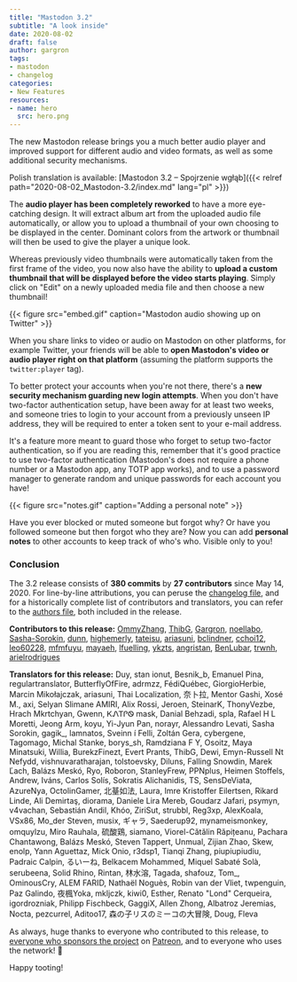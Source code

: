 ```yaml
---
title: "Mastodon 3.2"
subtitle: "A look inside"
date: 2020-08-02
draft: false
author: gargron
tags:
- mastodon
- changelog
categories:
- New Features
resources:
- name: hero
  src: hero.png
---
```


The new Mastodon release brings you a much better audio player and improved support for different audio and video formats, as well as some additional security mechanisms.<!-- more -->

Polish translation is available: [Mastodon 3.2 – Spojrzenie wgłąb]({{< relref path="2020-08-02_Mastodon-3.2/index.md" lang="pl" >}})

The **audio player has been completely reworked** to have a more eye-catching design. It will extract album art from the uploaded audio file automatically, or allow you to upload a thumbnail of your own choosing to be displayed in the center. Dominant colors from the artwork or thumbnail will then be used to give the player a unique look.

Whereas previously video thumbnails were automatically taken from the first frame of the video, you now also have the ability to **upload a custom thumbnail that will be displayed before the video starts playing**. Simply click on "Edit" on a newly uploaded media file and then choose a new thumbnail!

{{< figure src="embed.gif" caption="Mastodon audio showing up on Twitter" >}}

When you share links to video or audio on Mastodon on other platforms, for example Twitter, your friends will be able to **open Mastodon's video or audio player right on that platform** (assuming the platform supports the `twitter:player` tag).

To better protect your accounts when you're not there, there's a **new security mechanism guarding new login attempts**. When you don't have two-factor authentication setup, have been away for at least two weeks, and someone tries to login to your account from a previously unseen IP address, they will be required to enter a token sent to your e-mail address.

It's a feature more meant to guard those who forget to setup two-factor authentication, so if you are reading this, remember that it's good practice to use two-factor authentication (Mastodon's does not require a phone number or a Mastodon app, any TOTP app works), and to use a password manager to generate random and unique passwords for each account you have!

{{< figure src="notes.gif" caption="Adding a personal note" >}}

Have you ever blocked or muted someone but forgot why? Or have you followed someone but then forgot who they are? Now you can add **personal notes** to other accounts to keep track of who's who. Visible only to you!

### Conclusion

The 3.2 release consists of **380 commits** by **27 contributors** since May 14, 2020. For line-by-line attributions, you can peruse the [changelog file](https://github.com/tootsuite/mastodon/blob/v3.2.0/CHANGELOG.md), and for a historically complete list of contributors and translators, you can refer to the [authors file](https://github.com/tootsuite/mastodon/blob/v3.2.0/AUTHORS.md), both included in the release.

**Contributors to this release:** [OmmyZhang](https://github.com/OmmyZhang), [ThibG](https://github.com/ThibG), [Gargron](https://github.com/Gargron), [noellabo](https://github.com/noellabo), [Sasha-Sorokin](https://github.com/Sasha-Sorokin), [dunn](https://github.com/dunn), [highemerly](https://github.com/highemerly), [tateisu](https://github.com/tateisu), [ariasuni](https://github.com/ariasuni), [bclindner](https://github.com/bclindner), [cchoi12](https://github.com/cchoi12), [leo60228](https://github.com/leo60228), [mfmfuyu](https://github.com/mfmfuyu), [mayaeh](https://github.com/mayaeh), [lfuelling](https://github.com/lfuelling), [ykzts](https://github.com/ykzts), [angristan](https://github.com/angristan), [BenLubar](https://github.com/BenLubar), [trwnh](https://github.com/trwnh), [arielrodrigues](https://github.com/arielrodrigues)

**Translators for this release:** Duy, stan ionut, Besnik_b, Emanuel Pina, regulartranslator, ButterflyOfFire, adrmzz, FédiQuébec, GiorgioHerbie, Marcin Mikołajczak, ariasuni, Thai Localization, 奈卜拉, Mentor Gashi, Xosé M., axi, Selyan Slimane AMIRI, Alix Rossi, Jeroen, SteinarK, ThonyVezbe, Hrach Mkrtchyan, Gwenn, ᏦᏁᎢᎵᏫ mask, Danial Behzadi, spla, Rafael H L Moretti, Jeong Arm, koyu, Yi-Jyun Pan, norayr, Alessandro Levati, Sasha Sorokin, gagik_, lamnatos, Sveinn í Felli, Zoltán Gera, cybergene, Tagomago, Michal Stanke, borys_sh, Ramdziana F Y, Osoitz, Maya Minatsuki, Willia, BurekzFinezt, Evert Prants, ThibG, Dewi, Emyn-Russell Nt Nefydd, vishnuvaratharajan, tolstoevsky, Diluns, Falling Snowdin, Marek Ľach, Balázs Meskó, Ryo, Roboron, StanleyFrew, PPNplus, Heimen Stoffels, Andrew, Iváns, Carlos Solís, Sokratis Alichanidis, TS, SensDeViata, AzureNya, OctolinGamer, 北䑓如法, Laura, Imre Kristoffer Eilertsen, Rikard Linde, Ali Demirtaş, diorama, Daniele Lira Mereb, Goudarz Jafari, psymyn, v4vachan, Sebastián Andil, Khóo, ZiriSut, strubbl, Reg3xp, AlexKoala, VSx86, Mo_der Steven, musix, ギャラ, Saederup92, mynameismonkey, omquylzu, Miro Rauhala, 硫酸鶏, siamano, Viorel-Cătălin Răpițeanu, Pachara Chantawong, Balázs Meskó, Steven Tappert, Unmual, Zijian Zhao, Skew, enolp, Yann Aguettaz, Mick Onio, r3dsp1, Tianqi Zhang, piupiupiudiu, Padraic Calpin, るいーね, Belkacem Mohammed, Miquel Sabaté Solà, serubeena, Solid Rhino, Rintan, 林水溶, Tagada, shafouz, Tom_, OminousCry, ALEM FARID, Nathaël Noguès, Robin van der Vliet, twpenguin, Paz Galindo, 夜楓Yoka, mkljczk, kiwi0, Esther, Renato "Lond" Cerqueira, igordrozniak, Philipp Fischbeck, GaggiX, Allen Zhong, Albatroz Jeremias, Nocta, pezcurrel, Aditoo17, 森の子リスのミーコの大冒険, Doug, Fleva

As always, huge thanks to everyone who contributed to this release, to [everyone who sponsors the project][sponsors] on [Patreon][patreon], and to everyone who uses the network! 🐘

[sponsors]: https://joinmastodon.org/sponsors
[patreon]: https://patreon.com/mastodon

Happy tooting!
